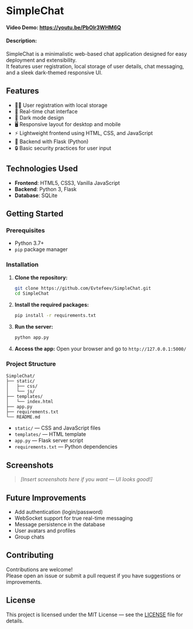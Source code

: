 # SimpleChat
#### Video Demo:  <https://youtu.be/PbOIr3WHM6Q>
#### Description:

SimpleChat is a minimalistic web-based chat application designed for easy deployment and extensibility.  
It features user registration, local storage of user details, chat messaging, and a sleek dark-themed responsive UI.

## Features

- 🧑‍💻 User registration with local storage
- 💬 Real-time chat interface
- 🌙 Dark mode design
- 🖥️ Responsive layout for desktop and mobile
- ⚡ Lightweight frontend using HTML, CSS, and JavaScript
- 💄 Backend with Flask (Python)
- 🔒 Basic security practices for user input

## Technologies Used

- **Frontend**: HTML5, CSS3, Vanilla JavaScript
- **Backend**: Python 3, Flask
- **Database**: SQLite

## Getting Started

### Prerequisites

- Python 3.7+
- `pip` package manager

### Installation

1. **Clone the repository:**
   ```bash
   git clone https://github.com/Evtefeev/SimpleChat.git
   cd SimpleChat
   ```

2. **Install the required packages:**
   ```bash
   pip install -r requirements.txt
   ```

3. **Run the server:**
   ```bash
   python app.py
   ```

4. **Access the app:**
   Open your browser and go to `http://127.0.0.1:5000/`

### Project Structure

```
SimpleChat/
├── static/
│   ├── css/
│   └── js/
├── templates/
│   └── index.html
├── app.py
├── requirements.txt
└── README.md
```

- `static/` — CSS and JavaScript files
- `templates/` — HTML template
- `app.py` — Flask server script
- `requirements.txt` — Python dependencies

## Screenshots

> _[Insert screenshots here if you want — UI looks good!]_

## Future Improvements

- Add authentication (login/password)
- WebSocket support for true real-time messaging
- Message persistence in the database
- User avatars and profiles
- Group chats

## Contributing

Contributions are welcome!  
Please open an issue or submit a pull request if you have suggestions or improvements.

## License

This project is licensed under the MIT License — see the [LICENSE](LICENSE) file for details.


